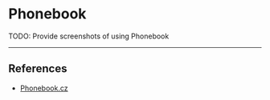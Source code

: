 # Phonebook

TODO: Provide screenshots of using Phonebook

---
## References

- [Phonebook.cz](https://phonebook.cz)